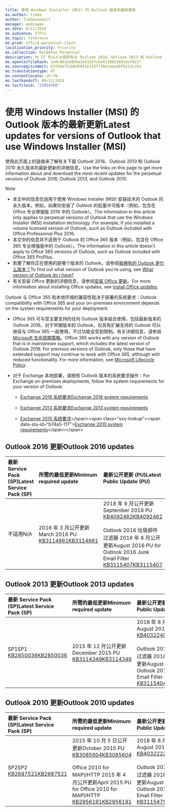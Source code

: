 ```yaml
---
title: 使用 Windows Installer (MSI) 的 Outlook 版本的最新更新
ms.author: timda
author: TimDavenport
manager: andrewmo
ms.date: 9/11/2018
ms.audience: ITPro
ms.topic: reference
ms.prod: office-perpetual-itpro
localization_priority: Priority
ms.collection: RelNotes_Perpetual
description: 为 IT 专业人士提供有关 Outlook 2016、Outlook 2013 和 Outlook 2010 永久版本的最新更新信息的链接
ms.openlocfilehash: 2e8c901b34b9a3e432efcbe91100210914af8227
ms.sourcegitcommit: 6fd38e73cb0d5051b1107f30e1aaa10f6213ccb1
ms.translationtype: HT
ms.contentlocale: zh-CN
ms.lasthandoff: 09/12/2018
ms.locfileid: "23954768"
---
```

# <a name="latest-updates-for-versions-of-outlook-that-use-windows-installer-msi"></a><span data-ttu-id="b74a5-103">使用 Windows Installer (MSI) 的 Outlook 版本的最新更新</span><span class="sxs-lookup"><span data-stu-id="b74a5-103">Latest updates for versions of Outlook that use Windows Installer (MSI)</span></span>

<span data-ttu-id="b74a5-104">使用此页面上的链接来了解有关下载 Outlook 2016、Outlook 2013 和 Outlook 2010 永久版本的最新更新的详细信息。</span><span class="sxs-lookup"><span data-stu-id="b74a5-104">Use the links on this page to get more information about and download the most recent updates for the perpetual versions of Outlook 2016, Outlook 2013, and Outlook 2010.</span></span>
  
> [!NOTE]
> - <span data-ttu-id="b74a5-p101">本文中的信息仅适用于使用 Windows Installer (MSI) 安装技术的 Outlook 的永久版本。例如，如果你安装了 Outlook 的批量许可版本（例如，包含在 Office 专业增强版 2016 中的 Outlook）。</span><span class="sxs-lookup"><span data-stu-id="b74a5-p101">The information in this article only applies to perpetual versions of Outlook that use the Windows Installer (MSI) installation technology. For example, if you installed a volume licensed version of Outlook, such as Outlook included with Office Professional Plus 2016.</span></span>
> - <span data-ttu-id="b74a5-107">本文中的信息并不适用于 Outlook 的 Office 365 版本（例如，包含在 Office 365 专业增强版中的 Outlook）。</span><span class="sxs-lookup"><span data-stu-id="b74a5-107">The information in this article doesn't apply to Office 365 versions of Outlook, such as Outlook included with Office 365 ProPlus.</span></span>
> - <span data-ttu-id="b74a5-108">若要了解你正在使用的是哪个版本的 Outlook，请参阅[我拥有的 Outlook 是什么版本？](https://support.office.com/article/b3a9568c-edb5-42b9-9825-d48d82b2257c)</span><span class="sxs-lookup"><span data-stu-id="b74a5-108">To find out what version of Outlook you're using, see [What version of Outlook do I have?](https://support.office.com/article/b3a9568c-edb5-42b9-9825-d48d82b2257c)</span></span>
> - <span data-ttu-id="b74a5-109">有关安装 Office 更新的详细信息，请参阅[安装 Office 更新](https://support.office.com/article/2ab296f3-7f03-43a2-8e50-46de917611c5)。</span><span class="sxs-lookup"><span data-stu-id="b74a5-109">For more information about installing Office updates, see [Install Office updates](https://support.office.com/article/2ab296f3-7f03-43a2-8e50-46de917611c5).</span></span> 
  
<span data-ttu-id="b74a5-110">Outlook 与 Office 365 和本地环境的兼容性取决于部署的系统要求：</span><span class="sxs-lookup"><span data-stu-id="b74a5-110">Outlook compatibility with Office 365 and your on-premises environment depends on the system requirements for your deployment:</span></span>
  
- <span data-ttu-id="b74a5-p102">Office 365 可与受主要支持的任何 Outlook 版本结合使用，包括最新版本的 Outlook 2016。对于早期版本的 Outlook，仅具有扩展支持的 Outlook 可以继续与 Office 365 一起使用，不过功能会受到限制。有关详细信息，请参阅 [Microsoft 生命周期策略](https://support.microsoft.com/lifecycle)。</span><span class="sxs-lookup"><span data-stu-id="b74a5-p102">Office 365 works with any version of Outlook that is in mainstream support, which includes the latest version of Outlook 2016. For previous versions of Outlook, only those that have extended support may continue to work with Office 365, although with reduced functionality. For more information, see [Microsoft Lifecycle Policy](https://support.microsoft.com/lifecycle).</span></span>
    
- <span data-ttu-id="b74a5-114">对于 Exchange 本地部署，请按照 Outlook 版本的系统要求操作：</span><span class="sxs-lookup"><span data-stu-id="b74a5-114">For Exchange on-premises deployments, follow the system requirements for your version of Outlook:</span></span>
    
  - [<span data-ttu-id="b74a5-115">Exchange 2016 系统要求</span><span class="sxs-lookup"><span data-stu-id="b74a5-115">Exchange 2016 system requirements</span></span>](https://docs.microsoft.com/Exchange/plan-and-deploy/system-requirements)
    
  - [<span data-ttu-id="b74a5-116">Exchange 2013 系统要求</span><span class="sxs-lookup"><span data-stu-id="b74a5-116">Exchange 2013 system requirements</span></span>](https://technet.microsoft.com/en-us/library/aa996719%28v=exchg.150%29.aspx)
    
  - <span data-ttu-id="b74a5-117">[Exchange 2010 系统要求](https://docs.microsoft.com/previous-versions/office/exchange-server-2010/aa996719(v=exchg.141))</span><span class="sxs-lookup"><span data-stu-id="b74a5-117">[Exchange 2010 system requirements](https://docs.microsoft.com/previous-versions/office/exchange-server-2010/aa996719(v=exchg.141))</span></span>

   
## <a name="outlook-2016-updates"></a><span data-ttu-id="b74a5-118">Outlook 2016 更新</span><span class="sxs-lookup"><span data-stu-id="b74a5-118">Outlook 2016 updates</span></span>

|<span data-ttu-id="b74a5-119">**最新 Service Pack (SP)**</span><span class="sxs-lookup"><span data-stu-id="b74a5-119">**Latest Service Pack (SP)**</span></span>|<span data-ttu-id="b74a5-120">**所需的最低更新**</span><span class="sxs-lookup"><span data-stu-id="b74a5-120">**Minimum required update**</span></span>|<span data-ttu-id="b74a5-121">**最新公开更新 (PU)**</span><span class="sxs-lookup"><span data-stu-id="b74a5-121">**Latest Public Update (PU)**</span></span>|
|:-----|:-----|:-----|
|<span data-ttu-id="b74a5-122">不适用</span><span class="sxs-lookup"><span data-stu-id="b74a5-122">N/A</span></span>  <br/> |<span data-ttu-id="b74a5-123">2016 年 3 月公开更新</span><span class="sxs-lookup"><span data-stu-id="b74a5-123">March 2016 PU</span></span> <br/>[<span data-ttu-id="b74a5-124">KB3114861</span><span class="sxs-lookup"><span data-stu-id="b74a5-124">KB3114861</span></span>](https://support.microsoft.com/help/3114861) <br/> |<span data-ttu-id="b74a5-125">2018 年 9 月公开更新</span><span class="sxs-lookup"><span data-stu-id="b74a5-125">September 2018 PU</span></span> <br/>[<span data-ttu-id="b74a5-126">KB4092462</span><span class="sxs-lookup"><span data-stu-id="b74a5-126">KB4092462</span></span>](https://support.microsoft.com/en-us/help/4092462) <br/><br/> <span data-ttu-id="b74a5-127">Outlook 2016 垃圾邮件过滤器 2016 年 8 月公开更新</span><span class="sxs-lookup"><span data-stu-id="b74a5-127">August 2016 PU for Outlook 2016 Junk Email Filter</span></span>  <br/>[<span data-ttu-id="b74a5-128">KB3115407</span><span class="sxs-lookup"><span data-stu-id="b74a5-128">KB3115407</span></span>](https://support.microsoft.com/help/3115407) <br/> |
   
## <a name="outlook-2013-updates"></a><span data-ttu-id="b74a5-129">Outlook 2013 更新</span><span class="sxs-lookup"><span data-stu-id="b74a5-129">Outlook 2013 updates</span></span>

|<span data-ttu-id="b74a5-130">**最新 Service Pack (SP)**</span><span class="sxs-lookup"><span data-stu-id="b74a5-130">**Latest Service Pack (SP)**</span></span>|<span data-ttu-id="b74a5-131">**所需的最低更新**</span><span class="sxs-lookup"><span data-stu-id="b74a5-131">**Minimum required update**</span></span>|<span data-ttu-id="b74a5-132">**最新公开更新 (PU)**</span><span class="sxs-lookup"><span data-stu-id="b74a5-132">**Latest Public Update (PU)**</span></span>|
|:-----|:-----|:-----|
|<span data-ttu-id="b74a5-133">SP1</span><span class="sxs-lookup"><span data-stu-id="b74a5-133">SP1</span></span>  <br/>[<span data-ttu-id="b74a5-134">KB2850036</span><span class="sxs-lookup"><span data-stu-id="b74a5-134">KB2850036</span></span>](https://go.microsoft.com/fwlink/p/?LinkId=512538) <br/> |<span data-ttu-id="b74a5-135">2015 年 12 月公开更新</span><span class="sxs-lookup"><span data-stu-id="b74a5-135">December 2015 PU</span></span> <br/>[<span data-ttu-id="b74a5-136">KB3114349</span><span class="sxs-lookup"><span data-stu-id="b74a5-136">KB3114349</span></span>](https://support.microsoft.com/kb/3114349) <br/> |<span data-ttu-id="b74a5-137">2018 年 8 月公开更新</span><span class="sxs-lookup"><span data-stu-id="b74a5-137">August 2018 PU</span></span> <br/>[<span data-ttu-id="b74a5-138">KB4032240</span><span class="sxs-lookup"><span data-stu-id="b74a5-138">KB4032240</span></span>](https://support.microsoft.com/en-us/help/4032240) <br/><br/>  <span data-ttu-id="b74a5-139">Outlook 2013 垃圾邮件过滤器 2016 年 8 月公开更新</span><span class="sxs-lookup"><span data-stu-id="b74a5-139">August 2016 PU for Outlook 2013 Junk Email Filter</span></span> <br/> [<span data-ttu-id="b74a5-140">KB3115404</span><span class="sxs-lookup"><span data-stu-id="b74a5-140">KB3115404</span></span>](https://support.microsoft.com/kb/3115404) <br/> |
   
## <a name="outlook-2010-updates"></a><span data-ttu-id="b74a5-141">Outlook 2010 更新</span><span class="sxs-lookup"><span data-stu-id="b74a5-141">Outlook 2010 updates</span></span>

|<span data-ttu-id="b74a5-142">**最新 Service Pack (SP)**</span><span class="sxs-lookup"><span data-stu-id="b74a5-142">**Latest Service Pack (SP)**</span></span>|<span data-ttu-id="b74a5-143">**所需的最低更新**</span><span class="sxs-lookup"><span data-stu-id="b74a5-143">**Minimum required update**</span></span>|<span data-ttu-id="b74a5-144">**最新公开更新 (PU)**</span><span class="sxs-lookup"><span data-stu-id="b74a5-144">**Latest Public Update (PU)**</span></span>|
|:-----|:-----|:-----|
|<span data-ttu-id="b74a5-145">SP2</span><span class="sxs-lookup"><span data-stu-id="b74a5-145">SP2</span></span> <br/>[<span data-ttu-id="b74a5-146">KB2687521</span><span class="sxs-lookup"><span data-stu-id="b74a5-146">KB2687521</span></span>](https://go.microsoft.com/fwlink/p/?LinkId=512542) <br/> |<span data-ttu-id="b74a5-147">2015 年 10 月 5 日公开更新</span><span class="sxs-lookup"><span data-stu-id="b74a5-147">October 2015 PU</span></span> <br/> [<span data-ttu-id="b74a5-148">KB3085604</span><span class="sxs-lookup"><span data-stu-id="b74a5-148">KB3085604</span></span>](https://support.microsoft.com/kb/3085604) <br/><br/>  <span data-ttu-id="b74a5-149">Office 2010 for MAPI/HTTP 2015 年 4 月公开更新</span><span class="sxs-lookup"><span data-stu-id="b74a5-149">April 2015 PU for Office 2010 for MAPI/HTTP</span></span> <br/> [<span data-ttu-id="b74a5-150">KB2956191</span><span class="sxs-lookup"><span data-stu-id="b74a5-150">KB2956191</span></span>](https://support.microsoft.com/en-us/help/2956191/april-14-2015-update-for-office-2010-kb2956191) <br/> |<span data-ttu-id="b74a5-151">2018 年 8 月公开更新</span><span class="sxs-lookup"><span data-stu-id="b74a5-151">August 2018 PU</span></span> <br/>[<span data-ttu-id="b74a5-152">KB4032222</span><span class="sxs-lookup"><span data-stu-id="b74a5-152">KB4032222</span></span>](https://support.microsoft.com/en-us/help/4032222) <br/><br/>  <span data-ttu-id="b74a5-153">Outlook 2010 垃圾邮件过滤器 2016 年 8 月公开更新</span><span class="sxs-lookup"><span data-stu-id="b74a5-153">August 2016 PU for Outlook 2010 Junk Email Filter</span></span> <br/> [<span data-ttu-id="b74a5-154">KB3115475</span><span class="sxs-lookup"><span data-stu-id="b74a5-154">KB3115475</span></span>](https://support.microsoft.com/kb/3115475) <br/> |
   

